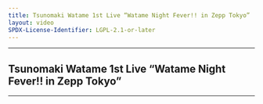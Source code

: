 ```yaml
---
title: Tsunomaki Watame 1st Live “Watame Night Fever!! in Zepp Tokyo”
layout: video
SPDX-License-Identifier: LGPL-2.1-or-later
---
```


---

##  Tsunomaki Watame 1st Live “Watame Night Fever!! in Zepp Tokyo”

<div class="container">
  <video-js id="my-video" class="vjs-fluid vjs-layout-medium" controls preload="auto" poster="https://xx58j-my.sharepoint.com/:i:/g/personal/akunanime_xx58j_onmicrosoft_com/EWeSQ9c13JhFq6_Smq_dHqsBEz5b-lW58aVVFaSyUiZDgw?download=1">
    <source src="https://xx58j-my.sharepoint.com/:v:/g/personal/peekaboo_xx58j_onmicrosoft_com/EWnsgiHx3ddOp7wIRfeEeIwB5_gwX2Vuk7TvpVsQpp2l2w?download=1" type="video/mp4"/>
  </video-js>
</div>

---
